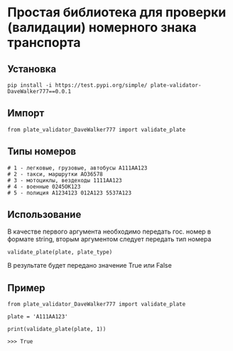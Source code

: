 # Простая библиотека для проверки (валидации) номерного знака транспорта

## Установка
```
pip install -i https://test.pypi.org/simple/ plate-validator-DaveWalker777==0.0.1
```
## Импорт
``` 
from plate_validator_DaveWalker777 import validate_plate
```
## Типы номеров
```
# 1 - легковые, грузовые, автобусы А111АА123
# 2 - такси, маршрутки АО36578
# 3 - мотоциклы, вездеходы 1111АА123
# 4 - военные 0245ОК123
# 5 - полиция А1234123 012А123 5537А123
```

## Использование
В качестве первого аргумента необходимо передать гос. номер в формате string, вторым аргументом следует передать тип номера
``` 
validate_plate(plate, plate_type)
```
В результате будет передано значение True или False
## Пример
``` 
from plate_validator_DaveWalker777 import validate_plate

plate = 'А111АА123'

print(validate_plate(plate, 1))

>>> True
```
